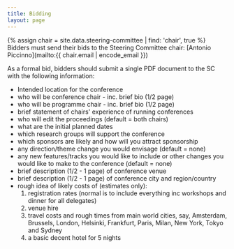 ```yaml
---
title: Bidding
layout: page
---
```


{% assign chair =  site.data.steering-committee | find: 'chair', true %}
Bidders must send their bids to the Steering Committee chair:
[Antonio Piccinno](mailto:{{ chair.email | encode_email }})

As a formal bid, bidders should submit a single PDF document to the SC with the following information:

- Intended location for the conference
- who will be conference chair - inc. brief bio (1/2 page)
- who will be programme chair - inc. brief bio (1/2 page)
- brief statement of chairs' experience of running conferences
- who will edit the proceedings (default = both chairs)
- what are the initial planned dates
- which research groups will support the conference
- which sponsors are likely and how will you attract sponsorship
- any direction/theme change you would envisage (default = none)
- any new features/tracks you would like to include or other changes you would like to make to the conference (default = none)
- brief description (1/2 - 1 page) of conference venue
- brief description (1/2 - 1 page) of conference city and region/country
- rough idea of likely costs of (estimates only):
    1. registration rates (normal is to include everything inc workshops and dinner for all delegates)
    2. venue hire
    3. travel costs and rough times from main world cities, say, Amsterdam, Brussels, London, Helsinki, Frankfurt, Paris, Milan, New York, Tokyo and Sydney
    4. a basic decent hotel for 5 nights

